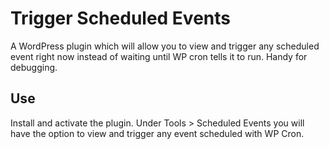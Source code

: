 Trigger Scheduled Events
========================

A WordPress plugin which will allow you to view and trigger any scheduled event right now instead of waiting until WP cron tells it to run. Handy for debugging.

## Use

Install and activate the plugin. Under Tools > Scheduled Events you will have the option to view and trigger any event scheduled with WP Cron.